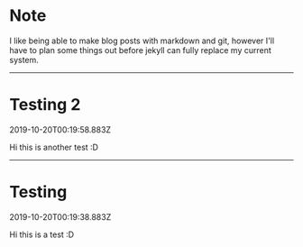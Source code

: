 # Note
I like being able to make blog posts with markdown and git, however I'll have to plan some things out before jekyll can fully replace my current system.

------
# Testing 2
2019-10-20T00:19:58.883Z

Hi this is another test :D

------

# Testing
2019-10-20T00:19:38.883Z

Hi this is a test :D
